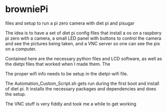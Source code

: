 # browniePi
files and setup to run a pi zero camera with diet pi and pisugar


The idea is to have a set of diet pi config files that install a os on a raspbery pi zero with a camera, a small LED panel with buttons to control the camera and see the pictures being taken, and a VNC server so one can see the pix on a computer.


Contained here are the necessary python files and LCD software, as well as the dietpi files that worked when I made them. The 

The proper wifi info needs to be setup in the dietpi-wifi file.

The Automation_Custom_Script.sh gets run during the first boot and install of diet pi. It installs the necessary packages and dependencies and does the setup.

The VNC stuff is very fiddly and took me a while to get working
